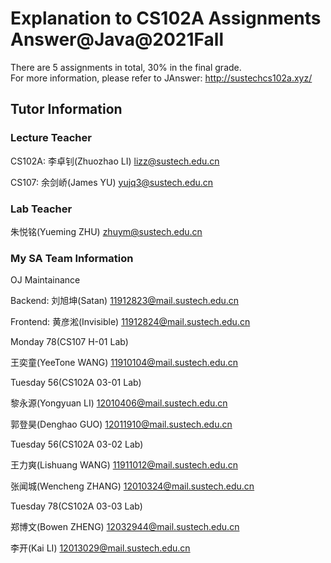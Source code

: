 # Explanation to CS102A Assignments Answer@Java@2021Fall 
There are 5 assignments in total, 30% in the final grade.      
For more information, please refer to JAnswer: http://sustechcs102a.xyz/

## Tutor Information
### Lecture Teacher       
CS102A: 李卓钊(Zhuozhao LI) lizz@sustech.edu.cn        

CS107: 余剑峤(James YU) yujq3@sustech.edu.cn

### Lab Teacher             
朱悦铭(Yueming ZHU) zhuym@sustech.edu.cn           

### My SA Team Information
OJ Maintainance

Backend: 刘旭坤(Satan) 11912823@mail.sustech.edu.cn     

Frontend: 黄彦淞(Invisible) 11912824@mail.sustech.edu.cn     

Monday 78(CS107 H-01 Lab)        

王奕童(YeeTone WANG) 11910104@mail.sustech.edu.cn         

Tuesday 56(CS102A 03-01 Lab)      

黎永源(Yongyuan LI) 12010406@mail.sustech.edu.cn     

郭登昊(Denghao GUO) 12011910@mail.sustech.edu.cn        

Tuesday 56(CS102A 03-02 Lab)       

王力爽(Lishuang WANG) 11911012@mail.sustech.edu.cn      

张闻城(Wencheng ZHANG) 12010324@mail.sustech.edu.cn         

Tuesday 78(CS102A 03-03 Lab)       

郑博文(Bowen ZHENG) 12032944@mail.sustech.edu.cn        

李开(Kai LI) 12013029@mail.sustech.edu.cn        


